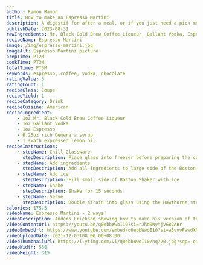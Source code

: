 ```yaml
---
author: Ramon Ramon
title: How to make an Espresso Martini
description: A digestif for after a meal, or if you just need a pick me up to keep the party going
publishDate: 2023-08-31
rawIngredients: Mr. Black Cold Brew Coffee Liqueur, Gallant Vodka, Espresso, Rich Demerara Syrup, Lemon
recipeName: Espresso Martini
image: /img/espresso-martini.jpg
imageAlt: Espresso Martini picture
prepTime: PT2M
cookTime: PT3M
totalTime: PT5M
keywords: espresso, coffee, vodka, chocolate
ratingValue: 5
ratingCount: 1
recipeGlass: Coupe
recipeYield: 1
recipeCategory: Drink
recipeCuisine: American
recipeIngredient:
    - 1oz Mr. Black Cold Brew Coffee Liqueur
    - 1oz Gallant Vodka
    - 1oz Espresso
    - 0.25oz rich Demerara syrup
    - 1 swath expressed lemon oil
recipeInstructions:
    - stepName: Chill Glassware
      stepDescription: Place glass into freezer before preparing the cocktail 
    - stepName: Add ingredients
      stepDescription: Add all ingredients to large side of the Boston Shaker
    - stepName: Add ice
      stepDescription: Fill small side of Boston Shaker with ice
    - stepName: Shake
      stepDescription: Shake for 15 seconds
    - stepName: Serve
      stepDescription: Double strain into glass using the Hawthorne strainer and fine mesh strainer
calories: 175.5
videoName: Espresso Martini - 2 ways!
videoDescription: Anders Erickson showing how to make his version of the Espresso Martini
videoContentUrl: https://youtu.be/q0ebbWwoI10?si=rJhd9WyYjVG82ABr
videoEmbedUrl: https://www.youtube.com/embed/q0ebbWwoI10?si=a3vvvFawdXNv_w0B
videoUploadDate: 2021-12-03T08:00:00+08:00
videoThumbnailUrl: https://i.ytimg.com/vi/q0ebbWwoI10/hq720.jpg?sqp=-oaymwEcCNAFEJQDSFXyq4qpAw4IARUAAIhCGAFwAcABBg==&rs=AOn4CLB1Kx8q7swMuXHNYvPlpokrWucGgA
videoWidth: 560
videoHeight: 315
---
```

